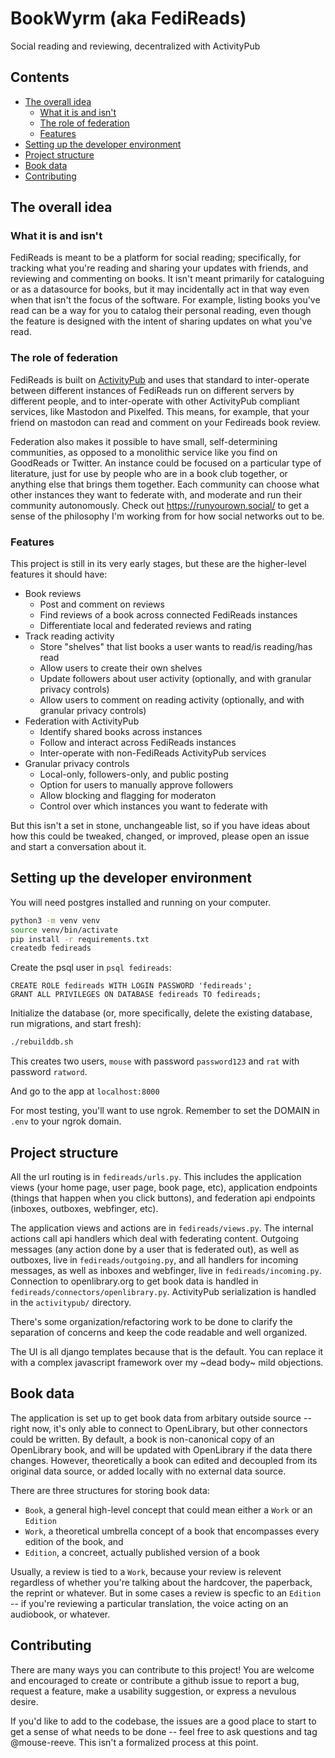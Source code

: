 # BookWyrm (aka FediReads)

Social reading and reviewing, decentralized with ActivityPub

## Contents
 - [The overall idea](#the-overall-idea)
   - [What it is and isn't](#what-it-is-and-isnt)
   - [The role of federation](#the-role-of-federation)
   - [Features](#features)
 - [Setting up the developer environment](#setting-up-the-developer-environment)
 - [Project structure](#project-structure)
 - [Book data](#book-data)
 - [Contributing](#contributing)

## The overall idea
### What it is and isn't
FediReads is meant to be a platform for social reading; specifically, for tracking what you're reading and sharing your updates with friends, and reviewing and commenting on books. It isn't meant primarily for cataloguing or as a datasource for books, but it may incidentally act in that way even when that isn't the focus of the software. For example, listing books you've read can be a way for you to catalog their personal reading, even though the feature is designed with the intent of sharing updates on what you've read.

### The role of federation
FediReads is built on [ActivityPub](http://activitypub.rocks/) and uses that standard to inter-operate between different instances of FediReads run on different servers by different people, and to inter-operate with other ActivityPub compliant services, like Mastodon and Pixelfed. This means, for example, that your friend on mastodon can read and comment on your Fedireads book review.

Federation also makes it possible to have small, self-determining communities, as opposed to a monolithic service like you find on GoodReads or Twitter. An instance could be focused on a particular type of literature, just for use by people who are in a book club together, or anything else that brings them together. Each community can choose what other instances they want to federate with, and moderate and run their community autonomously. Check out https://runyourown.social/ to get a sense of the philosophy I'm working from for how social networks out to be.

### Features
This project is still in its very early stages, but these are the higher-level features it should have:
 - Book reviews
    - Post and comment on reviews
    - Find reviews of a book across connected FediReads instances
    - Differentiate local and federated reviews and rating
 - Track reading activity
    - Store "shelves" that list books a user wants to read/is reading/has read
    - Allow users to create their own shelves
    - Update followers about user activity (optionally, and with granular privacy controls)
    - Allow users to comment on reading activity (optionally, and with granular privacy controls)
 - Federation with ActivityPub
    - Identify shared books across instances
    - Follow and interact across FediReads instances
    - Inter-operate with non-FediReads ActivityPub services
 - Granular privacy controls
    - Local-only, followers-only, and public posting
    - Option for users to manually approve followers
    - Allow blocking and flagging for moderaton
    - Control over which instances you want to federate with

But this isn't a set in stone, unchangeable list, so if you have ideas about how this could be tweaked, changed, or improved, please open an issue and start a conversation about it.

## Setting up the developer environment
You will need postgres installed and running on your computer.

``` bash
python3 -m venv venv
source venv/bin/activate
pip install -r requirements.txt
createdb fedireads
```

Create the psql user in `psql fedireads`:
``` psql
CREATE ROLE fedireads WITH LOGIN PASSWORD 'fedireads';
GRANT ALL PRIVILEGES ON DATABASE fedireads TO fedireads;
```

Initialize the database (or, more specifically, delete the existing database, run migrations, and start fresh):
``` bash
./rebuilddb.sh
```
This creates two users, `mouse` with password `password123` and `rat` with password `ratword`.

And go to the app at `localhost:8000`

For most testing, you'll want to use ngrok. Remember to set the DOMAIN in `.env` to your ngrok domain.


## Project structure
All the url routing is in `fedireads/urls.py`. This includes the application views (your home page, user page, book page, etc), application endpoints (things that happen when you click buttons), and federation api endpoints (inboxes, outboxes, webfinger, etc).

The application views and actions are in `fedireads/views.py`. The internal actions call api handlers which deal with federating content. Outgoing messages (any action done by a user that is federated out), as well as outboxes, live in `fedireads/outgoing.py`, and all handlers for incoming messages, as well as inboxes and webfinger, live in `fedireads/incoming.py`. Connection to openlibrary.org to get book data is handled in `fedireads/connectors/openlibrary.py`. ActivityPub serialization is handled in the `activitypub/` directory.

There's some organization/refactoring work to be done to clarify the separation of concerns and keep the code readable and well organized.

The UI is all django templates because that is the default. You can replace it with a complex javascript framework over my ~dead body~ mild objections.


## Book data
The application is set up to get book data from arbitary outside source -- right now, it's only able to connect to OpenLibrary, but other connectors could be written. By default, a book is non-canonical copy of an OpenLibrary book, and will be updated with OpenLibrary if the data there changes. However, theoretically a book can edited and decoupled from its original data source, or added locally with no external data source.

There are three structures for storing book data:
 - `Book`, a general high-level concept that could mean either a `Work` or an `Edition`
 - `Work`, a theoretical umbrella concept of a book that encompasses every edition of the book, and
 - `Edition`, a concreet, actually published version of a book
 
Usually, a review is tied to a `Work`, because your review is relevent regardless of whether you're talking about the hardcover, the paperback, the reprint or whatever. But in some cases a review is specfic to an `Edition` -- if you're reviewing a particular translation, the voice acting on an audiobook, or whatever. 


## Contributing
There are many ways you can contribute to this project! You are welcome and encouraged to create or contribute a github issue to report a bug, request a feature, make a usability suggestion, or express a nevulous desire.

If you'd like to add to the codebase, the issues are a good place to start to get a sense of what needs to be done -- feel free to ask questions and tag @mouse-reeve. This isn't a formalized process at this point.
